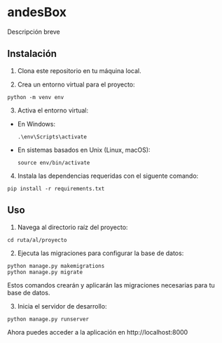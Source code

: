 # andesBox

Descripción breve

## Instalación

1. Clona este repositorio en tu máquina local.

2. Crea un entorno virtual para el proyecto:

```
python -m venv env
```

3. Activa el entorno virtual:

- En Windows:
  ```
  .\env\Scripts\activate
  ```
- En sistemas basados en Unix (Linux, macOS):
  ```
  source env/bin/activate
  ```

4. Instala las dependencias requeridas con el siguente comando:

```
pip install -r requirements.txt
```

## Uso

1. Navega al directorio raíz del proyecto:

```
cd ruta/al/proyecto
```
2. Ejecuta las migraciones para configurar la base de datos:

```
python manage.py makemigrations
python manage.py migrate
```
Estos comandos crearán y aplicarán las migraciones necesarias para tu base de datos.

3. Inicia el servidor de desarrollo:

```
python manage.py runserver
```
Ahora puedes acceder a la aplicación en http://localhost:8000

